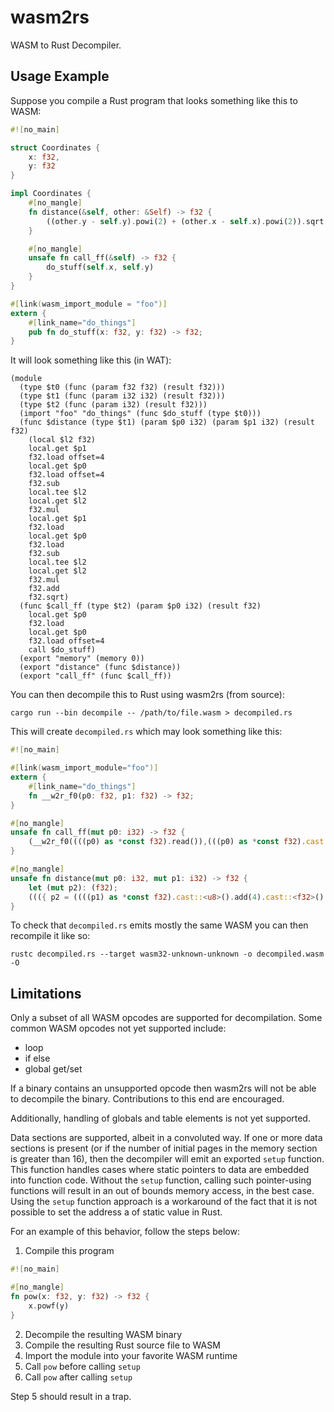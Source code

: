 # wasm2rs
WASM to Rust Decompiler.

## Usage Example
Suppose you compile a Rust program that looks something like this to WASM:

```rs
#![no_main]

struct Coordinates {
    x: f32,
    y: f32
}

impl Coordinates {
    #[no_mangle]
    fn distance(&self, other: &Self) -> f32 {
        ((other.y - self.y).powi(2) + (other.x - self.x).powi(2)).sqrt()
    }

    #[no_mangle]
    unsafe fn call_ff(&self) -> f32 {
        do_stuff(self.x, self.y)
    }
}

#[link(wasm_import_module = "foo")]
extern {
    #[link_name="do_things"]
    pub fn do_stuff(x: f32, y: f32) -> f32;
}
```

It will look something like this (in WAT):
```
(module
  (type $t0 (func (param f32 f32) (result f32)))
  (type $t1 (func (param i32 i32) (result f32)))
  (type $t2 (func (param i32) (result f32)))
  (import "foo" "do_things" (func $do_stuff (type $t0)))
  (func $distance (type $t1) (param $p0 i32) (param $p1 i32) (result f32)
    (local $l2 f32)
    local.get $p1
    f32.load offset=4
    local.get $p0
    f32.load offset=4
    f32.sub
    local.tee $l2
    local.get $l2
    f32.mul
    local.get $p1
    f32.load
    local.get $p0
    f32.load
    f32.sub
    local.tee $l2
    local.get $l2
    f32.mul
    f32.add
    f32.sqrt)
  (func $call_ff (type $t2) (param $p0 i32) (result f32)
    local.get $p0
    f32.load
    local.get $p0
    f32.load offset=4
    call $do_stuff)
  (export "memory" (memory 0))
  (export "distance" (func $distance))
  (export "call_ff" (func $call_ff))
```

You can then decompile this to Rust using wasm2rs (from source):

```
cargo run --bin decompile -- /path/to/file.wasm > decompiled.rs
```

This will create `decompiled.rs` which may look something like this:
```rs
#![no_main]

#[link(wasm_import_module="foo")]
extern {
    #[link_name="do_things"]
    fn __w2r_f0(p0: f32, p1: f32) -> f32;
}

#[no_mangle]
unsafe fn call_ff(mut p0: i32) -> f32 {
    (__w2r_f0((((p0) as *const f32).read()),(((p0) as *const f32).cast::<u8>().add(4).cast::<f32>().read())))
}

#[no_mangle]
unsafe fn distance(mut p0: i32, mut p1: i32) -> f32 {
    let (mut p2): (f32);
    ((({ p2 = ((((p1) as *const f32).cast::<u8>().add(4).cast::<f32>().read()) - (((p0) as *const f32).cast::<u8>().add(4).cast::<f32>().read())); p2 } * (p2)) + ({ p2 = ((((p1) as *const f32).read()) - (((p0) as *const f32).read())); p2 } * (p2))).sqrt())
}
```

To check that `decompiled.rs` emits mostly the same WASM you can then recompile it like so:

```
rustc decompiled.rs --target wasm32-unknown-unknown -o decompiled.wasm -O
```

## Limitations
Only a subset of all WASM opcodes are supported for decompilation. Some common WASM opcodes not yet supported include:
- loop
- if else
- global get/set

If a binary contains an unsupported opcode then wasm2rs will not be able to decompile the binary. Contributions to this end are encouraged.

Additionally, handling of globals and table elements is not yet supported.

Data sections are supported, albeit in a convoluted way. If one or more data sections is present (or if the number of initial pages in the memory section is greater than 16), then the decompiler will emit an exported `setup` function. This function handles cases where static pointers to data are embedded into function code. Without the `setup` function, calling such pointer-using functions will result in an out of bounds memory access, in the best case. Using the `setup` function approach is a workaround of the fact that it is not possible to set the address a of static value in Rust.

For an example of this behavior, follow the steps below:

1. Compile this program
```rs
#![no_main]

#[no_mangle]
fn pow(x: f32, y: f32) -> f32 {
    x.powf(y)
}
```
2. Decompile the resulting WASM binary
3. Compile the resulting Rust source file to WASM
4. Import the module into your favorite WASM runtime
5. Call `pow` before calling `setup`
6. Call `pow` after calling `setup`

Step 5 should result in a trap.
